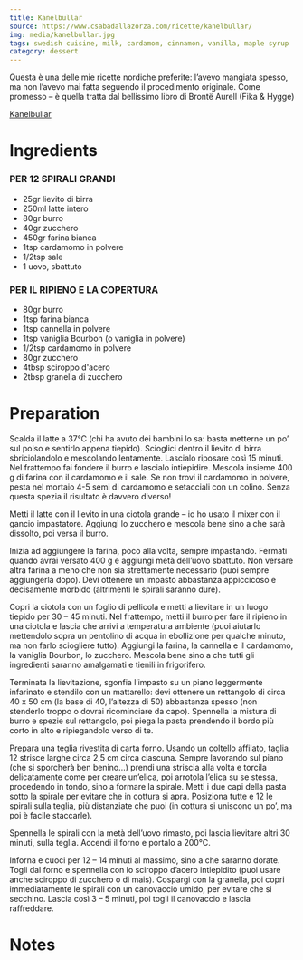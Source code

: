 ```yaml
---
title: Kanelbullar
source: https://www.csabadallazorza.com/ricette/kanelbullar/
img: media/kanelbullar.jpg
tags: swedish cuisine, milk, cardamom, cinnamon, vanilla, maple syrup
category: dessert
---
```


Questa è una delle mie ricette nordiche preferite: l’avevo mangiata spesso, ma non l’avevo mai fatta seguendo il procedimento originale. Come promesso – è quella tratta dal bellissimo libro di Brontë Aurell (Fika & Hygge)

[Kanelbullar](media/kanelbullar.jpg)

Ingredients
===========

### PER 12 SPIRALI GRANDI

* 25gr lievito di birra
* 250ml latte intero
* 80gr burro
* 40gr zucchero
* 450gr farina bianca
* 1tsp cardamomo in polvere
* 1/2tsp sale
* 1 uovo, sbattuto

### PER IL RIPIENO E LA COPERTURA

* 80gr burro
* 1tsp farina bianca
* 1tsp cannella in polvere
* 1tsp vaniglia Bourbon (o vaniglia in polvere)
* 1/2tsp cardamomo in polvere
* 80gr zucchero
* 4tbsp sciroppo d'acero
* 2tbsp granella di zucchero

Preparation
===========

Scalda il latte a 37°C (chi ha avuto dei bambini lo sa: basta metterne un po’ sul polso e sentirlo appena tiepido). Scioglici dentro il lievito di birra sbriciolandolo e mescolando lentamente. Lascialo riposare così 15 minuti. Nel frattempo fai fondere il burro e lascialo intiepidire. Mescola insieme 400 g di farina con il cardamomo e il sale. Se non trovi il cardamomo in polvere, pesta nel mortaio 4-5 semi di cardamomo e setacciali con un colino. Senza questa spezia il risultato è davvero diverso!

Metti il latte con il lievito in una ciotola grande – io ho usato il mixer con il gancio impastatore. Aggiungi lo zucchero e mescola bene sino a che sarà dissolto, poi versa il burro.

Inizia ad aggiungere la farina, poco alla volta, sempre impastando. Fermati quando avrai versato 400 g e aggiungi metà dell’uovo sbattuto. Non versare altra farina a meno che non sia strettamente necessario (puoi sempre aggiungerla dopo). Devi ottenere un impasto abbastanza appiccicoso e decisamente morbido (altrimenti le spirali saranno dure).

Copri la ciotola con un foglio di pellicola e metti a lievitare in un luogo tiepido per 30 – 45 minuti. Nel frattempo, metti il burro per fare il ripieno in una ciotola e lascia che arrivi a temperatura ambiente (puoi aiutarlo mettendolo sopra un pentolino di acqua in ebollizione per qualche minuto, ma non farlo sciogliere tutto). Aggiungi la farina, la cannella e il cardamomo, la vaniglia Bourbon, lo zucchero. Mescola bene sino a che tutti gli ingredienti saranno amalgamati e tienili in frigorifero.

Terminata la lievitazione, sgonfia l’impasto su un piano leggermente infarinato e stendilo con un mattarello: devi ottenere un rettangolo di circa 40 x 50 cm (la base di 40, l’altezza di 50) abbastanza spesso (non stenderlo troppo o dovrai ricominciare da capo). Spennella la mistura di burro e spezie sul rettangolo, poi piega la pasta prendendo il bordo più corto in alto e ripiegandolo verso di te.

Prepara una teglia rivestita di carta forno.
Usando un coltello affilato, taglia 12 strisce larghe circa 2,5 cm circa ciascuna. Sempre lavorando sul piano (che si sporcherà ben benino…) prendi una striscia alla volta e torcila delicatamente come per creare un’elica, poi arrotola l’elica su se stessa, procedendo in tondo, sino a formare la spirale. Metti i due capi della pasta sotto la spirale per evitare che in cottura si apra. Posiziona tutte e 12 le spirali sulla teglia, più distanziate che puoi (in cottura si uniscono un po’, ma poi è facile staccarle).

Spennella le spirali con la metà dell’uovo rimasto, poi lascia lievitare altri 30 minuti, sulla teglia. Accendi il forno e portalo a 200°C.

Inforna e cuoci per 12 – 14 minuti al massimo, sino a che saranno dorate.
Togli dal forno e spennella con lo sciroppo d’acero intiepidito (puoi usare anche sciroppo di zucchero o di mais). Cospargi con la granella, poi copri immediatamente le spirali con un canovaccio umido, per evitare che si secchino. Lascia così 3 – 5 minuti, poi togli il canovaccio e lascia raffreddare.

Notes
=====
